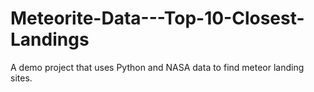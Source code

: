 # Meteorite-Data---Top-10-Closest-Landings
A demo project that uses Python and NASA data to find meteor landing sites.
